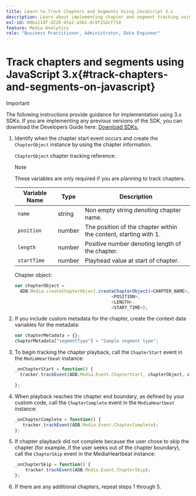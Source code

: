 ```yaml
---
title: Learn to Track Chapters and Segments Using JavaScript 3.x
description: Learn about implementing chapter and segment tracking using the Media SDK in browser apps (JS).
exl-id: 00ba11df-d226-45a2-a561-dc9f15dcf714
feature: Media Analytics
role: "Business Practitioner, Administrator, Data Engineer"
---
```

# Track chapters and segments using JavaScript 3.x{#track-chapters-and-segments-on-javascript}

>[!IMPORTANT]
>
>The following instructions provide guidance for implementation using 3.x SDKs. If you are implementing any previous versions of the SDK, you can download the Developers Guide here: [Download SDKs.](/help/sdk-implement/download-sdks.md)

1. Identify when the chapter start event occurs and create the `ChapterObject` instance by using the chapter information.

    `ChapterObject` chapter tracking reference:

    >[!NOTE]
    >
    >These variables are only required if you are planning to track chapters.

    | Variable Name | Type | Description |
    | --- | --- | --- |
    | `name` | string | Non empty string denoting chapter name. |
    | `position` | number | The position of the chapter within the content, starting with 1. |
    | `length` | number | Positive number denoting length of the chapter. |
    | `startTime` | number | Playhead value at start of chapter. |

    Chapter object:

    ```js
    var chapterObject =
      ADB.Media.createChapterObject.createChapterObject(<CHAPTER_NAME>,
                                         <POSITION>,
                                         <LENGTH>,
                                         <START_TIME>);
    ```

1. If you include custom metadata for the chapter, create the context data variables for the metadata:

    ```js
    var chapterMetadata = {};
    chapterMetadata["segmentType"] = "Sample segment type";
    ```

1. To begin tracking the chapter playback, call the `ChapterStart` event in the `MediaHeartbeat` instance:

    ```js
    _onChapterStart = function() {
      tracker.trackEvent(ADB.Media.Event.ChapterStart, chapterObject, chapterMetadata);

    };
    ```

1. When playback reaches the chapter end boundary, as defined by your custom code, call the `ChapterComplete` event in the `MediaHeartbeat` instance:

    ```js
    _onChapterComplete = function() {
       tracker.trackEvent(ADB.Media.Event.ChapterComplete);
    };
    ```

1. If chapter playback did not complete because the user chose to skip the chapter (for example, if the user seeks out of the chapter boundary), call the `ChapterSkip` event in the MediaHeartbeat instance:

    ```js
    _onChapterSkip = function() {
        tracker.trackEvent(ADB.Media.Event.ChapterSkip);
    };
    ```

1. If there are any additional chapters, repeat steps 1 through 5.
